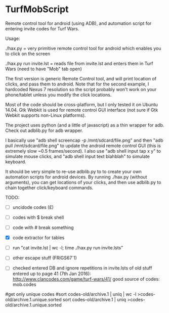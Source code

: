 # TurfMobScript
Remote control tool for android (using ADB), and automation script for entering invite codes for Turf Wars.

Usage:

./hax.py = very primitive remote control tool for android which enables you to click on the screen

./hax.py run invite.lst = reads file from invite.lst and enters them in Turf Wars (need to have "Mob" tab open)

The first version is generic Remote Control tool, and will print location of clicks, and pass them to android.
Note that for the second example, I hardcoded Nexus 7 resolution so the script probably won't work on your phone/tablet unless you modify the click locations.


Most of the code should be cross-platform, but I only tested it on Ubuntu 14.04.
Gtk Webkit is used for remote control GUI interface (not sure if Gtk Webkit supports non-Linux platforms).


The project uses python (and a little of javascript) as a thin wrapper for adb. Check out adblib.py for adb wrapper.


I basically use "adb shell screencap -p /mnt/sdcard/file.png" and then "adb pull /mnt/sdcard/file.png" to update the android remote control GUI (this is extremely slow ~0.5 frames/second).
I also use "adb shell input tap x y" to simulate mouse clicks, and "adb shell input text blahblah" to simulate keyboard.


It should be very simple to re-use adblib.py to to create your own automation scripts for android devices.
By running ./hax.py (without arguments), you can get locations of your clicks, and then use adblib.py to chain together click/keyboard commands.

TODO:
   - [ ] uncidode codes (£)
   - [ ] codes with $ break shell
   - [ ] code with # break something
   - [x] code extractor for tables
   - [ ] run "cat invite.lst | wc -l; time ./hax.py run invite.lsts"
   - [ ] other escape stuff (FRIGS67`1)
   - [ ] checked entered DB and ignore repetitions in invite.lsts of old stuff
entered up to page 41 (7th Jan 2016): http://www.clancodes.com/game/turf-wars/41/
good source of codes: mob.codes


#get only unique codes
#sort codes-old/archive.1 | uniq | wc -l >codes-old/archive.1.unique.sorted
sort codes-old/archive.1 | uniq >codes-old/archive.1.unique.sorted

